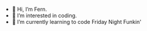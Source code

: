 - 👋 Hi, I’m Fern.
- 👀 I’m interested in coding.
- 🌱 I’m currently learning to code Friday Night Funkin'
